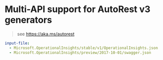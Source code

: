 # Multi-API support for AutoRest v3 generators

> see https://aka.ms/autorest

``` yaml $(enable-multi-api)
input-file:
  - Microsoft.OperationalInsights/stable/v1/OperationalInsights.json
  - Microsoft.OperationalInsights/preview/2017-10-01/swagger.json
```
